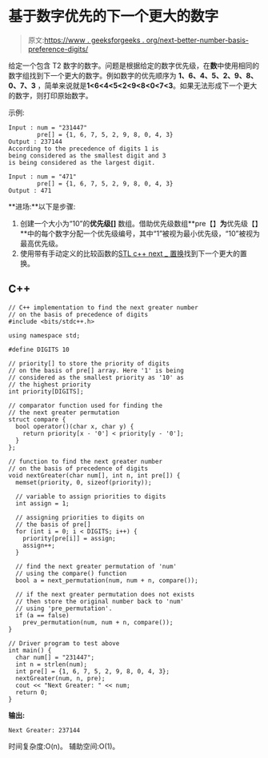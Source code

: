# 基于数字优先的下一个更大的数字

> 原文:[https://www . geeksforgeeks . org/next-better-number-basis-preference-digits/](https://www.geeksforgeeks.org/next-greater-number-basis-precedence-digits/)

给定一个包含 T2 数字的数字。问题是根据给定的数字优先级，在**数**中使用相同的数字组找到下一个更大的数字。例如数字的优先顺序为 **1、6、4、5、2、9、8、0、7、3** ，简单来说就是**1<6<4<5<2<9<8<0<7<3**。如果无法形成下一个更大的数字，则打印原始数字。

示例:

```
Input : num = "231447"
        pre[] = {1, 6, 7, 5, 2, 9, 8, 0, 4, 3}
Output : 237144
According to the precedence of digits 1 is 
being considered as the smallest digit and 3
is being considered as the largest digit.

Input : num = "471"
        pre[] = {1, 6, 7, 5, 2, 9, 8, 0, 4, 3}
Output : 471
```

**进场:**以下是步骤:

1.  创建一个大小为“10”的**优先级[]** 数组。借助优先级数组**pre【】**为**优先级【】**中的每个数字分配一个优先级编号，其中“1”被视为最小优先级，“10”被视为最高优先级。
2.  使用带有手动定义的比较函数的[STL c++ next _ 置换](https://www.geeksforgeeks.org/stdnext_permutation-prev_permutation-c/)找到下一个更大的置换。

## C++

```
// C++ implementation to find the next greater number
// on the basis of precedence of digits
#include <bits/stdc++.h>

using namespace std;

#define DIGITS 10

// priority[] to store the priority of digits
// on the basis of pre[] array. Here '1' is being
// considered as the smallest priority as '10' as
// the highest priority
int priority[DIGITS];

// comparator function used for finding the
// the next greater permutation
struct compare {
  bool operator()(char x, char y) {
    return priority[x - '0'] < priority[y - '0'];
  }
};

// function to find the next greater number
// on the basis of precedence of digits
void nextGreater(char num[], int n, int pre[]) {
  memset(priority, 0, sizeof(priority));

  // variable to assign priorities to digits
  int assign = 1;

  // assigning priorities to digits on
  // the basis of pre[]
  for (int i = 0; i < DIGITS; i++) {
    priority[pre[i]] = assign;
    assign++;
  }

  // find the next greater permutation of 'num'
  // using the compare() function
  bool a = next_permutation(num, num + n, compare());

  // if the next greater permutation does not exists
  // then store the original number back to 'num'
  // using 'pre_permutation'.
  if (a == false)
    prev_permutation(num, num + n, compare());
}

// Driver program to test above
int main() {
  char num[] = "231447";
  int n = strlen(num);
  int pre[] = {1, 6, 7, 5, 2, 9, 8, 0, 4, 3};
  nextGreater(num, n, pre);
  cout << "Next Greater: " << num;
  return 0;
}
```

**输出:**

```
Next Greater: 237144
```

时间复杂度:O(n)。
辅助空间:O(1)。